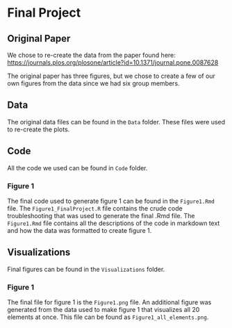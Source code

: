 # Final Project

## Original Paper

We chose to re-create the data from the paper found here: <https://journals.plos.org/plosone/article?id=10.1371/journal.pone.0087628>

The original paper has three figures, but we chose to create a few of our own figures from the data since we had six group members.

## Data

The original data files can be found in the `Data` folder. These files were used to re-create the plots.

## Code

All the code we used can be found in `Code` folder.

### Figure 1

The final code used to generate figure 1 can be found in the `Figure1.Rmd` file. The `Figure1_FinalProject.R` file contains the crude code troubleshooting that was used to generate the final .Rmd file. The `Figure1.Rmd` file contains all the descriptions of the code in markdown text and how the data was formatted to create figure 1. 

## Visualizations

Final figures can be found in the `Visualizations` folder. 

### Figure 1

The final file for figure 1 is the `Figure1.png` file. An additional figure was generated from the data used to make figure 1 that visualizes all 20 elements at once. This file can be found as `Figure1_all_elements.png`. 